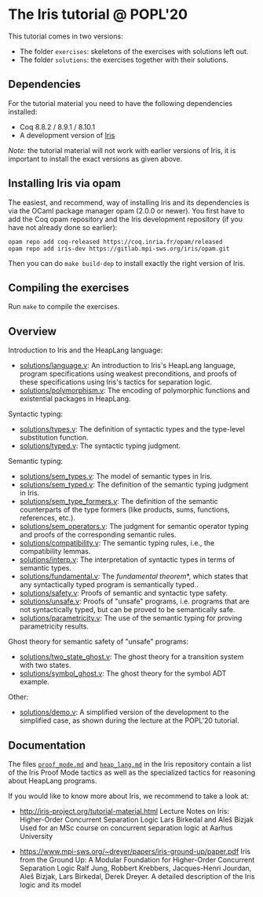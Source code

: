 # The Iris tutorial @ POPL'20

This tutorial comes in two versions:

- The folder `exercises`: skeletons of the exercises with solutions left out.
- The folder `solutions`: the exercises together with their solutions.

## Dependencies

For the tutorial material you need to have the following dependencies installed:

- Coq 8.8.2 / 8.9.1 / 8.10.1
- A development version of [Iris](https://gitlab.mpi-sws.org/iris/iris)

*Note:* the tutorial material will not work with earlier versions of Iris, it
is important to install the exact versions as given above.

## Installing Iris via opam

The easiest, and recommend, way of installing Iris and its dependencies is via
the OCaml package manager opam (2.0.0 or newer). You first have to add the Coq
opam repository and the Iris development repository (if you have not already
done so earlier):

    opam repo add coq-released https://coq.inria.fr/opam/released
    opam repo add iris-dev https://gitlab.mpi-sws.org/iris/opam.git

Then you can do `make build-dep` to install exactly the right version of Iris.

## Compiling the exercises

Run `make` to compile the exercises.

## Overview

Introduction to Iris and the HeapLang language:

- [solutions/language.v](language.v): An introduction to Iris's HeapLang
  language, program specifications using weakest preconditions, and proofs of
  these specifications using Iris's tactics for separation logic.
- [solutions/polymorphism.v](polymorphism.v): The encoding of polymorphic
  functions and existential packages in HeapLang.

Syntactic typing:

- [solutions/types.v](types.v): The definition of syntactic types and the
  type-level substitution function.
- [solutions/typed.v](typed.v): The syntactic typing judgment.

Semantic typing:

- [solutions/sem_types.v](sem_types.v): The model of semantic types in Iris.
- [solutions/sem_typed.v](sem_typed.v): The definition of the semantic typing
  judgment in Iris.
- [solutions/sem_type_formers.v](sem_type_formers.v): The definition of the
  semantic counterparts of the type formers (like products, sums, functions,
  references, etc.).
- [solutions/sem_operators.v](sem_operators.v): The judgment for semantic
  operator typing and proofs of the corresponding semantic rules.
- [solutions/compatibility.v](compatibility.v): The semantic typing rules, i.e.,
  the compatibility lemmas.
- [solutions/interp.v](interp.v): The interpretation of syntactic types in terms
  of semantic types.
- [solutions/fundamental.v](fundamental.v): The *fundamental theorem**, which
  states that any syntactically typed program is semantically typed..
- [solutions/safety.v](safety.v): Proofs of semantic and syntactic type safety.
- [solutions/unsafe.v](unsafe.v): Proofs of "unsafe" programs, i.e. programs
  that are not syntactically typed, but can be proved to be semantically safe.
- [solutions/parametricity.v](parametricity.v): The use of the semantic typing
  for proving parametricity results.

Ghost theory for semantic safety of "unsafe" programs:

- [solutions/two_state_ghost.v](two_state_ghost.v): The ghost theory for a
  transition system with two states.
- [solutions/symbol_ghost.v](symbol_ghost.v): The ghost theory for the symbol
  ADT example.

Other:

- [solutions/demo.v](demo.v): A simplified version of the development to the
  simplified case, as shown during the lecture at the POPL'20 tutorial.
  
## Documentation

The files [`proof_mode.md`] and [`heap_lang.md`] in the Iris repository contain a
list of the Iris Proof Mode tactics as well as the specialized tactics for
reasoning about HeapLang programs.

[`proof_mode.md`]: https://gitlab.mpi-sws.org/iris/iris/blob/master/docs/proof_mode.md
[`heap_lang.md`]: https://gitlab.mpi-sws.org/iris/iris/blob/master/docs/heap_lang.md

If you would like to know more about Iris, we recommend to take a look at:

- http://iris-project.org/tutorial-material.html
  Lecture Notes on Iris: Higher-Order Concurrent Separation Logic
  Lars Birkedal and Aleš Bizjak
  Used for an MSc course on concurrent separation logic at Aarhus University

- https://www.mpi-sws.org/~dreyer/papers/iris-ground-up/paper.pdf
  Iris from the Ground Up: A Modular Foundation for Higher-Order Concurrent
  Separation Logic
  Ralf Jung, Robbert Krebbers, Jacques-Henri Jourdan, Aleš Bizjak, Lars
  Birkedal, Derek Dreyer.
  A detailed description of the Iris logic and its model
